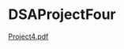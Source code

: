 # DSAProjectFour
[Project4.pdf](https://github.com/amitmanchella/DSAProjectFour/files/15435127/Project4.pdf)
